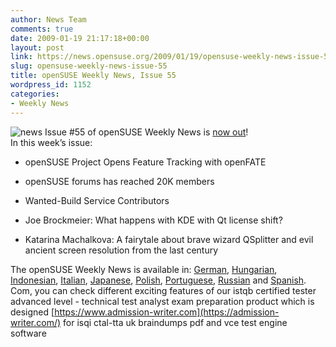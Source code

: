 ```yaml
---
author: News Team
comments: true
date: 2009-01-19 21:17:18+00:00
layout: post
link: https://news.opensuse.org/2009/01/19/opensuse-weekly-news-issue-55/
slug: opensuse-weekly-news-issue-55
title: openSUSE Weekly News, Issue 55
wordpress_id: 1152
categories:
- Weekly News
---
```


![news](//news.opensuse.org/wp-content/uploads/2007/11/knewsticker.png) Issue #55 of openSUSE Weekly News is [now out](http://en.opensuse.org/OpenSUSE_Weekly_News/55)!  
In this week’s issue:


  * openSUSE Project Opens Feature Tracking with openFATE

  *  openSUSE forums has reached 20K members

  *  Wanted-Build Service Contributors

  *  Joe Brockmeier: What happens with KDE with Qt license shift?

  *  Katarina Machalkova: A fairytale about brave wizard QSplitter and evil ancient screen resolution from the last century




The openSUSE Weekly News is available in: 
[German](http://de.opensuse.org/OpenSUSE-Wochenschau/55),
[Hungarian](http://hu.opensuse.org/OpenSUSE_Heti_H%C3%ADrmond%C3%B3/55), 
[Indonesian](http://en.opensuse.org/OpenSUSE_Weekly_News/55/indonesian),
[Italian](http://it.opensuse.org/OpenSUSE_Newsletter_Settimanale/55),
[Japanese](http://ja.opensuse.org/OpenSUSE_Weekly_News/55),
[Polish](http://pl.opensuse.org/Tygodnik_openSUSE/55), 
[Portuguese](http://pt.opensuse.org/Not%C3%ADcias_da_semana_no_openSUSE/55),
[Russian](http://ru.opensuse.org/%D0%95%D0%B6%D0%B5%D0%BD%D0%B5%D0%B4%D0%B5%D0%BB%D1%8C%D0%BD%D1%8B%D0%B5_%D0%BD%D0%BE%D0%B2%D0%BE%D1%81%D1%82%D0%B8_openSUSE/55) and
[Spanish](http://es.opensuse.org/OpenSUSE_Noticias_Semanales/55).
 Com, you can check different exciting features of our istqb certified tester advanced level - technical test analyst exam preparation product which is designed [https://www.admission-writer.com](https://admission-writer.com/) for isqi ctal-tta uk braindumps pdf and vce test engine software
